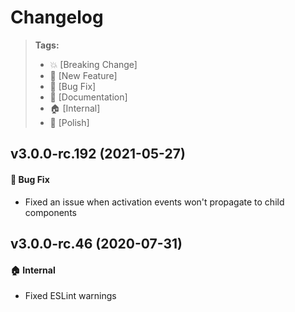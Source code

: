 Changelog
=========

> **Tags:**
> - :boom:       [Breaking Change]
> - :rocket:     [New Feature]
> - :bug:        [Bug Fix]
> - :memo:       [Documentation]
> - :house:      [Internal]
> - :nail_care:  [Polish]

## v3.0.0-rc.192 (2021-05-27)

#### :bug: Bug Fix

* Fixed an issue when activation events won't propagate to child components

## v3.0.0-rc.46 (2020-07-31)

#### :house: Internal

* Fixed ESLint warnings
